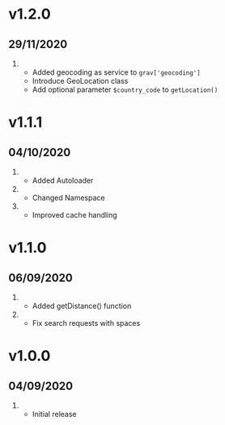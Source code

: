 # v1.2.0
##  29/11/2020

1.
    * Added geocoding as service to `grav['geocoding']`
    * Introduce GeoLocation class
    * Add optional parameter `$country_code` to `getLocation()`

# v1.1.1
##  04/10/2020

1. 
    * Added Autoloader
2.
    * Changed Namespace
3.
    * Improved cache handling

# v1.1.0
##  06/09/2020

1.
    * Added getDistance() function
2.
    * Fix search requests with spaces

# v1.0.0
##  04/09/2020

1.
    * Initial release
